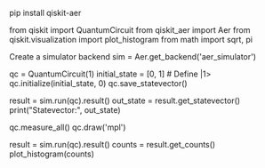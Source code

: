 pip install qiskit-aer

from qiskit import QuantumCircuit
from qiskit_aer import Aer
from qiskit.visualization import plot_histogram
from math import sqrt, pi

Create a simulator backend
sim = Aer.get_backend('aer_simulator')

qc = QuantumCircuit(1)
initial_state = [0, 1]  # Define |1>
qc.initialize(initial_state, 0)
qc.save_statevector()

result = sim.run(qc).result()
out_state = result.get_statevector()
print("Statevector:", out_state)

qc.measure_all()
qc.draw('mpl')

result = sim.run(qc).result()
counts = result.get_counts()
plot_histogram(counts)
